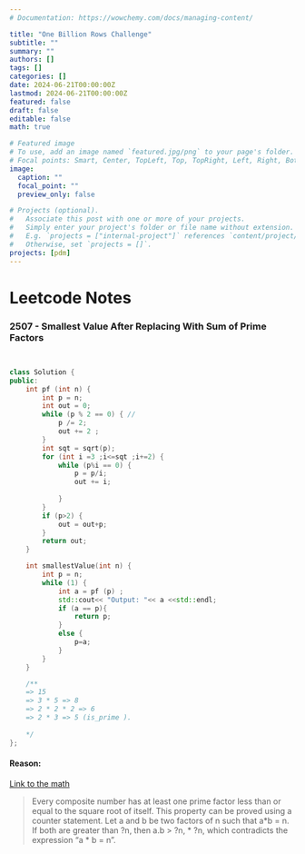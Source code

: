 ```yaml
---
# Documentation: https://wowchemy.com/docs/managing-content/

title: "One Billion Rows Challenge"
subtitle: ""
summary: ""
authors: []
tags: []
categories: []
date: 2024-06-21T00:00:00Z
lastmod: 2024-06-21T00:00:00Z
featured: false
draft: false
editable: false
math: true

# Featured image
# To use, add an image named `featured.jpg/png` to your page's folder.
# Focal points: Smart, Center, TopLeft, Top, TopRight, Left, Right, BottomLeft, Bottom, BottomRight.
image:
  caption: ""
  focal_point: ""
  preview_only: false

# Projects (optional).
#   Associate this post with one or more of your projects.
#   Simply enter your project's folder or file name without extension.
#   E.g. `projects = ["internal-project"]` references `content/project/deep-learning/index.md`.
#   Otherwise, set `projects = []`.
projects: [pdm]
---
```

# Leetcode Notes

### 2507 - Smallest Value After Replacing With Sum of Prime Factors

```c++


class Solution {
public:
    int pf (int n) {
        int p = n;
        int out = 0;
        while (p % 2 == 0) { // 
            p /= 2;
            out += 2 ;
        }
        int sqt = sqrt(p);
        for (int i =3 ;i<=sqt ;i+=2) {
            while (p%i == 0) {
                p = p/i;
                out += i;
    
            }
        }
        if (p>2) {
            out = out+p;
        }
        return out;
    }

    int smallestValue(int n) {
        int p = n;
        while (1) {
            int a = pf (p) ;
            std::cout<< "Output: "<< a <<std::endl;
            if (a == p){
                return p;
            }
            else {
                p=a;
            }
        }
    }

    /**
    => 15 
    => 3 * 5 => 8
    => 2 * 2 * 2 => 6
    => 2 * 3 => 5 (is_prime ).
  
    */
};
```

#### Reason:

[Link to the math](https://www.geeksforgeeks.org/print-all-prime-factors-of-a-given-number/)

> Every composite number has at least one prime factor less than or equal to the square root of itself.
This property can be proved using a counter statement. Let a and b be two factors of n such that a*b = n. If both are greater than ?n, then a.b > ?n, * ?n, which contradicts the expression “a * b = n”.

